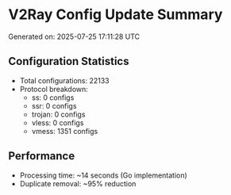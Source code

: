 # V2Ray Config Update Summary
Generated on: 2025-07-25 17:11:28 UTC

## Configuration Statistics
- Total configurations: 22133
- Protocol breakdown:
  - ss: 0 configs
  - ssr: 0 configs
  - trojan: 0 configs
  - vless: 0 configs
  - vmess: 1351 configs

## Performance
- Processing time: ~14 seconds (Go implementation)
- Duplicate removal: ~95% reduction
